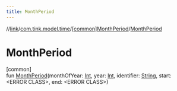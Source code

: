 ```yaml
---
title: MonthPeriod
---
```

//[link](../../../index.html)/[com.tink.model.time](../index.html)/[[common]MonthPeriod](index.html)/[MonthPeriod](-month-period.html)



# MonthPeriod



[common]\
fun [MonthPeriod](-month-period.html)(monthOfYear: [Int](https://kotlinlang.org/api/latest/jvm/stdlib/kotlin/-int/index.html), year: [Int](https://kotlinlang.org/api/latest/jvm/stdlib/kotlin/-int/index.html), identifier: [String](https://kotlinlang.org/api/latest/jvm/stdlib/kotlin/-string/index.html), start: &lt;ERROR CLASS&gt;, end: &lt;ERROR CLASS&gt;)




